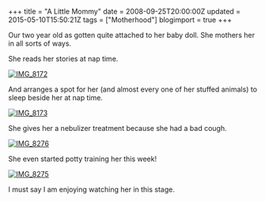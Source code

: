 +++
title = "A Little Mommy"
date = 2008-09-25T20:00:00Z
updated = 2015-05-10T15:50:21Z
tags = ["Motherhood"]
blogimport = true 
+++

 Our two year old as gotten quite attached to her baby doll.  She mothers her in all sorts of ways.

She reads her stories at nap time.

[![IMG_8172](https://latc.s3.amazonaws.com/wp-content/uploads/2008/09/img-8172-thumb.jpg)](https://latc.s3.amazonaws.com/wp-content/uploads/2008/09/img-8172.jpg) 

And arranges a spot for her (and almost every one of her stuffed animals) to sleep beside her at nap time.

[
![IMG_8173](https://latc.s3.amazonaws.com/wp-content/uploads/2008/09/img-8173-thumb.jpg)](https://latc.s3.amazonaws.com/wp-content/uploads/2008/09/img-82751.jpg)


She gives her a nebulizer treatment because she had a bad cough.

[![IMG_8276](https://latc.s3.amazonaws.com/wp-content/uploads/2008/09/img-8276-thumb.jpg)](https://latc.s3.amazonaws.com/wp-content/uploads/2008/09/img-8276.jpg)

She even started potty training her this week!

  [![IMG_8275](https://latc.s3.amazonaws.com/wp-content/uploads/2008/09/img-8275-thumb.jpg)](https://latc.s3.amazonaws.com/wp-content/uploads/2008/09/img-82751.jpg)

  I must say I am enjoying watching her in this stage.  
